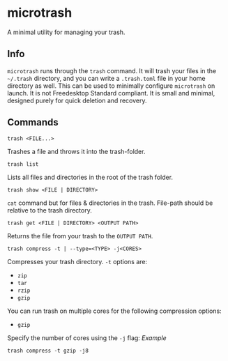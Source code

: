 # microtrash
A minimal utility for managing your trash.

## Info
`microtrash` runs through the `trash` command. It will trash your files in the `~/.trash` directory, and you can write a `.trash.toml` file in your home directory as well. This can be used to minimally configure `microtrash` on launch.
It is not Freedesktop Standard compliant. It is small and minimal, designed purely for quick deletion and recovery.

## Commands

```
trash <FILE...>
```
Trashes a file and throws it into the trash-folder.

```
trash list
```
Lists all files and directories in the root of the trash folder.

```
trash show <FILE | DIRECTORY>
```
`cat` command but for files & directories in the trash. File-path should be relative to the trash directory.

```
trash get <FILE | DIRECTORY> <OUTPUT PATH>
```
Returns the file from your trash to the `OUTPUT PATH`.

```
trash compress -t | --type=<TYPE> -j<CORES>
```
Compresses your trash directory. `-t` options are:
* `zip`
* `tar`
* `rzip`
* `gzip`

You can run trash on multiple cores for the following compression options:
* `gzip`

Specify the number of cores using the `-j` flag:
*Example*
```
trash compress -t gzip -j8
```
